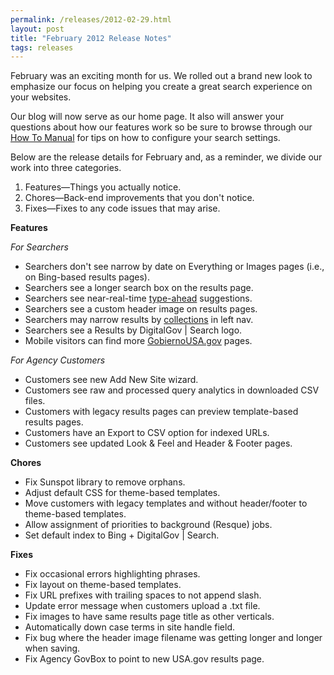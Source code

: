 ```yaml
---
permalink: /releases/2012-02-29.html
layout: post
title: "February 2012 Release Notes"
tags: releases 
---
```

<div>
<p>February was an exciting month for us. We rolled out a brand new look to emphasize our focus on helping you create a great search experience on your websites.</p>
<p>Our blog will now serve as our home page. It also will answer your questions about how our features work so be sure to browse through our <a href="/tagged/how-to">How To Manual</a> for tips on how to configure your search settings.</p>
Below are the release details for February and, as a reminder, we divide our work into three categories.<ol><li>Features—Things you actually notice.</li>
<li>Chores—Back-end improvements that you don't notice.</li>
<li>Fixes—Fixes to any code issues that may arise.</li>
</ol><p><strong>Features</strong></p>
<p><em>For Searchers</em></p>
<ul><li>Searchers don't see narrow by date on Everything or Images pages (i.e., on Bing-based results pages).</li>
<li>Searchers see a longer search box on the results page.</li>
<li>Searchers see near-real-time <a href="/tagged/type-ahead">type-ahead</a> suggestions.</li>
<li>Searchers see a custom header image on results pages.</li>
<li>Searchers may narrow results by <a href="/tagged/collections">collections</a> in left nav.</li>
<li>Searchers see a Results by DigitalGov | Search logo.</li>
<li>Mobile visitors can find more <a href="http://www.usa.gov/gobiernousa">GobiernoUSA.gov</a> pages.</li>
</ul><p><em>For Agency Customers</em></p>
<ul><li>Customers see new Add New Site wizard.</li>
<li>Customers see raw and processed query analytics in downloaded CSV files.</li>
<li>Customers with legacy results pages can preview template-based results pages.</li>
<li>Customers have an Export to CSV option for indexed URLs.</li>
<li>Customers see updated Look &amp; Feel and Header &amp; Footer pages.</li>
</ul><p><strong>Chores</strong></p>
<ul><li>Fix Sunspot library to remove orphans.</li>
<li>Adjust default CSS for theme-based templates.</li>
<li>Move customers with legacy templates and without header/footer to theme-based templates.</li>
<li>Allow assignment of priorities to background (Resque) jobs.</li>
<li>Set default index to Bing + DigitalGov | Search.</li>
</ul><p><strong>Fixes</strong></p>
<ul><li>Fix occasional errors highlighting phrases.</li>
<li>Fix layout on theme-based templates.</li>
<li>Fix URL prefixes with trailing spaces to not append slash.</li>
<li>Update error message when customers upload a .txt file.</li>
<li>Fix images to have same results page title as other verticals.</li>
<li>Automatically down case terms in site handle field.</li>
<li>Fix bug where the header image filename was getting longer and longer when saving.</li>
<li>Fix Agency GovBox to point to new USA.gov results page.</li>
</ul></div>
